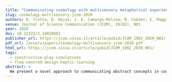 ```yaml
---
title: "Communicating cosmology with multisensory metaphorical experiences"
slug: cosmology-multisensory-jcom-2020
authors: R. Trotta; D. Hajas; J. E. Camargo-Molina; R. Cobden; E. Maggioni; M. Obrist
venue: Journal of Science Communication (JCOM), 19(02), N01
year: 2020
doi: 10.22323/2.19020801
publisher_url: https://jcom.sissa.it/article/pubid/JCOM_1902_2020_N01/
pdf_url: /assets/papers/cosmology-multisensory-jcom-2020.pdf
html_url: https://jcom.sissa.it/article/pubid/JCOM_1902_2020_N01/
tags:
  - constructive-play-simulations
  - flow-centred-design-haptic-learning
abstract: >
  We present a novel approach to communicating abstract concepts in cosmology and astrophysics in a more accessible and inclusive manner. We describe an exhibit aiming at creating an immersive, multisensory metaphorical experience of an otherwise imperceptible physical phenomenon — dark matter. Human-Computer Interaction experts and physicists co-created a multisensory journey through dark matter by exploiting the latest advances in haptic and olfactory technology. We present the concept design of a pilot and a second, improved event, both held at the London Science Museum, including the practical setup of the multisensory dark matter experience, the delivery of sensory stimulation and preliminary insights from users' feedback.
---
```

